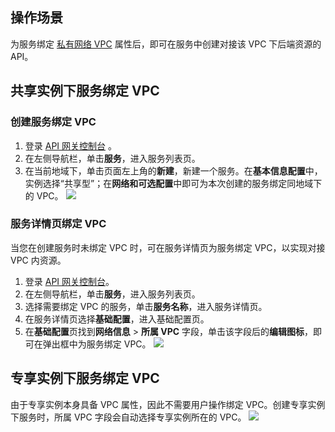 ## 操作场景
为服务绑定 [私有网络 VPC](https://console.cloud.tencent.com/vpc) 属性后，即可在服务中创建对接该 VPC 下后端资源的 API。

## 共享实例下服务绑定 VPC
### 创建服务绑定 VPC
1. 登录 [API 网关控制台](https://console.cloud.tencent.com/apigateway/service) 。
2. 在左侧导航栏，单击**服务**，进入服务列表页。
3. 在当前地域下，单击页面左上角的**新建**，新建一个服务。在**基本信息配置**中，实例选择“共享型”；在**网络和可选配置**中即可为本次创建的服务绑定同地域下的 VPC。
![](https://qcloudimg.tencent-cloud.cn/raw/fa3a7a2ae4e267e1322eefd61d126a4a.png)

### 服务详情页绑定 VPC
当您在创建服务时未绑定 VPC 时，可在服务详情页为服务绑定 VPC，以实现对接 VPC 内资源。
1. 登录 [API 网关控制台](https://console.cloud.tencent.com/apigateway/service)。
2. 在左侧导航栏，单击**服务**，进入服务列表页。
3. 选择需要绑定 VPC 的服务，单击**服务名称**，进入服务详情页。
4. 在服务详情页选择**基础配置**，进入基础配置页。
5. 在**基础配置**页找到**网络信息** > **所属 VPC** 字段，单击该字段后的**编辑图标**，即可在弹出框中为服务绑定 VPC。
![](https://qcloudimg.tencent-cloud.cn/raw/a9dba3794910ea2b9a86e3a1fa4e225b.png)


## 专享实例下服务绑定 VPC
由于专享实例本身具备 VPC 属性，因此不需要用户操作绑定 VPC。创建专享实例下服务时，所属 VPC 字段会自动选择专享实例所在的 VPC。
![](https://qcloudimg.tencent-cloud.cn/raw/44b6ec02dfe85fe93297c52ff2c674e9.png)
